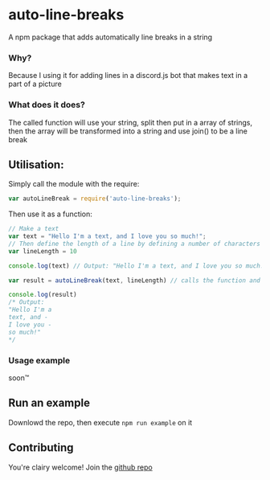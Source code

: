 # auto-line-breaks
A npm package that adds automatically line breaks in a string

### Why?
Because I using it for adding lines in a discord.js bot that makes text in a part of a picture

### What does it does?
The called function will use your string, split then put in a array of strings, then the array will be transformed into a string and use join() to be a line break

## Utilisation:
Simply call the module with the require:
```js
var autoLineBreak = require('auto-line-breaks');
```

Then use it as a function:
```js
// Make a text
var text = "Hello I'm a text, and I love you so much!";
// Then define the length of a line by defining a number of characters in a line
var lineLength = 10

console.log(text) // Output: "Hello I'm a text, and I love you so much!"

var result = autoLineBreak(text, lineLength) // calls the function and store in a variable

console.log(result)
/* Output:
"Hello I'm a
text, and -
I love you -
so much!"
*/
```

### Usage example
soon™️

## Run an example
Downlowd the repo, then execute `npm run example` on it

## Contributing
You're clairy welcome! Join the [github repo](https://github.com/GreepTheSheep/auto-line-breaks)
